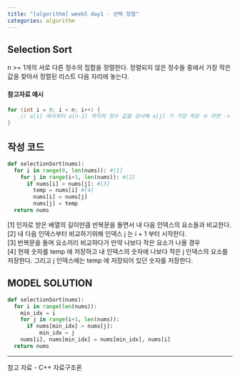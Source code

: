 ```yaml
---
title: "[algorithm] week5 day1 - 선택 정렬"
categories: algorithm
---
```

## Selection Sort
n >= 1개의 서로 다른 정수의 집합을 정렬한다. 정렬되지 않은 정수들 중에서 가장 작은 값을 찾아서 정렬된 리스트 다음 자리에 놓는다. 

#### 참고자료 예시
```c++
for (int i = 0; i < n; i++) {
    // a[i] 에서부터 a[n-1] 까지의 정수 값을 검사해 a[j] 기 가장 작은 수 라면 -> a[i] 와 a[j] 를 교환
}
```
## 작성 코드
```py
def selectionSort(nums):
  for i in range(0, len(nums)): #[1]
    for j in range(i+1, len(nums)): #[2]
      if nums[i] > nums[j]: #[3]
        temp = nums[i] #[4]
        nums[i] = nums[j]
        nums[j] = temp
  return nums
  ```
[1] 인자로 받은 배열의 길이만큼 반복문을 돌면서 내 다음 인덱스의 요소들과 비교한다.   
[2] 내 다음 인덱스부터 비교하기위해 인덱스 j 는 i + 1 부터 시작한다.   
[3] 반복문을 돌며 요소끼리 비교하다가 만약 나보다 작은 요소가 나올 경우  
[4] 현재 숫자를 temp 에 저장하고 내 인덱스의 숫자에 나보다 작은 j 인덱스의 요소를 저장한다. 그리고 j 인덱스에는 temp 에 저장되어 있던 숫자를 저장한다.   

## MODEL SOLUTION
```py
def selectionSort(nums):
  for i in range(len(nums)): 
    min_idx = i 
    for j in range(i+1, len(nums)): 
      if nums[min_idx] > nums[j]: 
          min_idx = j       
    nums[i], nums[min_idx] = nums[min_idx], nums[i]
  return nums
```
---

참고 자료 - C++ 자료구조론